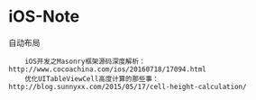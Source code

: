 # iOS-Note

自动布局

        iOS开发之Masonry框架源码深度解析：http://www.cocoachina.com/ios/20160718/17094.html
        优化UITableViewCell高度计算的那些事：http://blog.sunnyxx.com/2015/05/17/cell-height-calculation/
